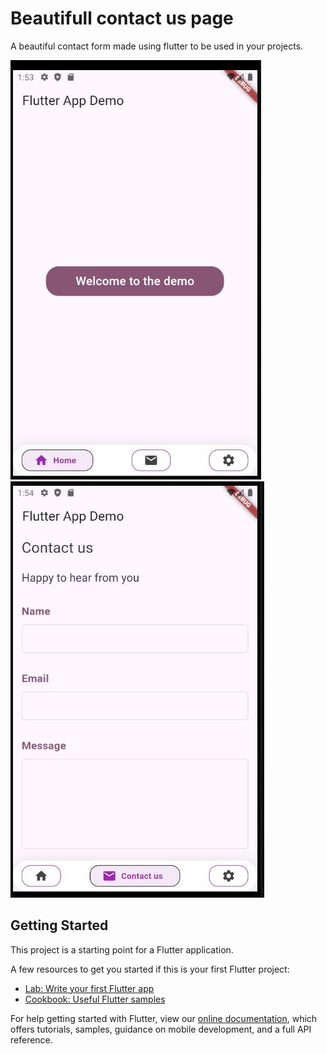 # Beautifull contact us page

A beautiful contact form made using flutter to be used in your projects.

![alt text](https://github.com/kareemzok/beautifull-contact-form/blob/main/assets/home.png?raw=true)
![alt text](https://github.com/kareemzok/beautifull-contact-form/blob/main/assets/contactus.png?raw=true)


## Getting Started

This project is a starting point for a Flutter application.

A few resources to get you started if this is your first Flutter project:

- [Lab: Write your first Flutter app](https://flutter.dev/docs/get-started/codelab)
- [Cookbook: Useful Flutter samples](https://flutter.dev/docs/cookbook)

For help getting started with Flutter, view our
[online documentation](https://flutter.dev/docs), which offers tutorials,
samples, guidance on mobile development, and a full API reference.
